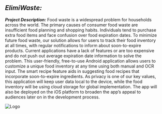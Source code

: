 _ElimiWaste:_
--- 
_**Project Description:**_
Food waste is a widespread problem for households across the world. The primary causes of consumer food waste are insufficient food planning and shopping habits. Individuals tend to purchase extra food items and face confusion over food expiration dates. To minimize future food waste, our solution allows for users to track their food inventory at all times, with regular notifications to inform about soon-to-expire products. Current applications have a lack of features or are too expensive and do not push out average expiration date information to solve the problem. This user-friendly, free-to-use Android application allows users to customize a unique food inventory at any time using both manual and OCR input. The smart recipe feature aids in suggesting food recipes that incorporate soon-to-expire ingredients. As privacy is one of our key values, this application will keep user data local to the device, while the food inventory will be using cloud storage for global implementation. The app will also be deployed on the iOS platform to broaden the app’s appeal to audiences later on in the development process. 

![Logo](https://th.bing.com/th/id/R46de062edf087304ff8dbd5659dbbfd0?rik=VxzxYjeGUxT8Rg&riu=http%3a%2f%2fs1.ibtimes.com%2fsites%2fwww.ibtimes.com%2ffiles%2fstyles%2fembed%2fpublic%2f2014%2f03%2f04%2fworld-bank-food-infographic-2014-food-waste-statistics.jpg&ehk=dqIbYyAiyC8h%2fLb8go3ScauOlWs0RTFF3nz272PQoVI%3d&risl=&pid=ImgRaw)
